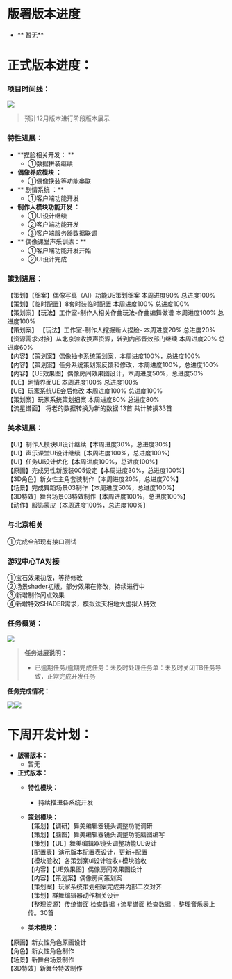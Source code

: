 # 版署版本进度
+ ** 暂无**

# 正式版本进度：
### 项目时间线：
![](https://cdn.nlark.com/yuque/0/2024/png/12926950/1721990606810-9647d188-492a-479a-aaa6-7243f3969aa7.png)

> 预计12月版本进行阶段版本展示
>

### 特性进展：   
+ **捏脸相关开发：  **
    - ①数据拼装继续  
+  **偶像养成模块 ：**
    - ①偶像换装等功能串联  
+  ** 剧情系统 ：**
    - ①客户端功能开发  
+  **制作人模块功能开发 ：**
    - ①UI设计继续
    - ②客户端功能开发
    - ③客户端服务器数据联调   
+ ** 偶像课堂声乐训练：**
    - ①客户端功能开发开始
    - ②UI设计完成  

### 策划进展：
【策划】【细案】偶像写真（AI）功能UE策划细案    本周进度90%  总进度100%  
【策划】【临时配置】8套时装临时配置    本周进度100%  总进度100%  
【策划案】【玩法】工作室-制作人相关作曲玩法-作曲编舞做谱    本周进度100% 总进度100%  
【策划案】 【玩法】工作室-制作人挖掘新人捏脸-   本周进度20% 总进度20%  
【资源需求对接】从北京验收换声资源，转到内部音效部门继续   本周进度20%  总进度60%  
【内容】【策划案】偶像抽卡系统策划案，本周进度100%，总进度100%  
【内容】【策划案】任务系统策划案反馈和修改，本周进度100%，总进度100%  
【内容】【UE效果图】偶像房间效果图设计，本周进度50%，总进度50%  
【UE】剧情界面UE   本周进度100%  总进度100%  
【UE】玩家系统UE会后修改    本周进度100%  总进度100%  
【策划案】玩家系统策划细案   本周进度80%  总进度80%  
【流星谱面】   将老的数据转换为新的数据 13首    共计转换33首  

### 美术进展：
【UI】制作人模块UI设计继续【本周进度30%，总进度30%】  
【UI】声乐课堂UI设计继续【本周进度100%，总进度100%】  
【UI】任务UI设计优化【本周进度100%，总进度100%】  
【原画】完成男性新服装005设定【本周进度30%，总进度100%】  
【3D角色】新女性主角套装制作【本周进度20%，总进度70%】  
【场景】完成舞蹈场景03制作【本周进度50%，总进度100%】  
【3D特效】舞台场景03特效制作【本周进度100%，总进度100%】  
【动作】服饰蒙皮【本周进度100%，总进度100%】  
                 

###  与北京相关                       
 ①完成全部现有接口测试   

###  游戏中心TA对接  
①宝石效果初版，等待修改  
②场景shader初版，部分效果在修改，持续进行中  
③新增制作闪点效果  
④新增特效SHADER需求，模拟法天相地大虚拟人特效   

### 任务概览：
![](https://cdn.nlark.com/yuque/0/2024/png/12926950/1731136741177-046575f7-3b1d-4b44-ba5a-c522646aa3ea.png)

> **任务进展说明：**
>
> + 已逾期任务/逾期完成任务：未及时处理任务单：未及时关闭TB任务导致，正常完成开发任务
>

**任务完成情况：**

![](https://cdn.nlark.com/yuque/0/2024/png/12926950/1731136698587-fc81e9bf-eadb-40db-8271-5c315d4b5205.png)![](https://cdn.nlark.com/yuque/0/2024/png/12926950/1731136698520-0bb9c0e1-b671-4cd6-a6de-d3b5d1de76d1.png)





# 下周开发计划：
+ **版署版本：**
    -   暂无
+ **正式版本：**
    - **特性模块：**
        *  持续推进各系统开发      
    - **策划模块：**  
 【策划】【调研】舞美编辑器镜头调整功能调研  
【策划】【脑图】舞美编辑器镜头调整功能脑图编写  
【策划】【UE】舞美编辑器镜头调整功能UE设计  
【配置表】演示版本配置表设计，更新+配置  
【模块验收】各策划案ui设计验收+模块验收  
【内容】【UE效果图】偶像房间效果图设计  
【内容】【策划案】偶像房间策划案  
【策划案】玩家系统策划细案完成并内部二次对齐    
【策划】群舞编辑器动作相关设计  
【整理资源】传统谱面 检查数据 +流星谱面 检查数据 ，整理音乐表上传。30首    
               
    - **美术模块：**

 【原画】新女性角色原画设计  
	【角色】新女性角色制作  
	【场景】新舞台场景制作  
	【3D特效】新舞台特效制作  

